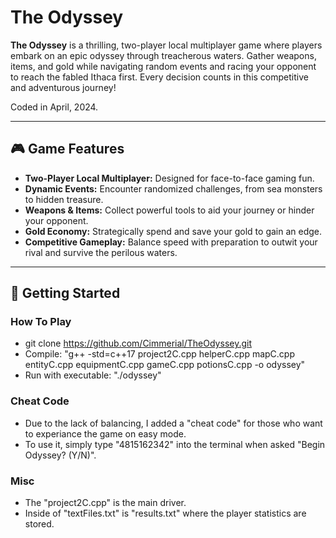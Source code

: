 # The Odyssey

**The Odyssey** is a thrilling, two-player local multiplayer game where players embark on an epic odyssey through treacherous waters. Gather weapons, items, and gold while navigating random events and racing your opponent to reach the fabled Ithaca first. Every decision counts in this competitive and adventurous journey!

Coded in April, 2024.

---

## 🎮 Game Features

- **Two-Player Local Multiplayer:** Designed for face-to-face gaming fun.
- **Dynamic Events:** Encounter randomized challenges, from sea monsters to hidden treasure.
- **Weapons & Items:** Collect powerful tools to aid your journey or hinder your opponent.
- **Gold Economy:** Strategically spend and save your gold to gain an edge.
- **Competitive Gameplay:** Balance speed with preparation to outwit your rival and survive the perilous waters.

---

## 🚀 Getting Started

### How To Play
- git clone https://github.com/Cimmerial/TheOdyssey.git
- Compile: "g++ -std=c++17 project2C.cpp helperC.cpp mapC.cpp entityC.cpp equipmentC.cpp gameC.cpp potionsC.cpp -o odyssey"
- Run with executable: "./odyssey"

### Cheat Code
- Due to the lack of balancing, I added a "cheat code" for those who want to experiance the game on easy mode.
- To use it, simply type "4815162342" into the terminal when asked "Begin Odyssey? (Y/N)".

### Misc
- The "project2C.cpp" is the main driver.
- Inside of "textFiles.txt" is "results.txt" where the player statistics are stored.

